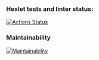 ### Hexlet tests and linter status:
[![Actions Status](https://github.com/roman-iork/java-project-78/actions/workflows/hexlet-check.yml/badge.svg)](https://github.com/roman-iork/java-project-78/actions)

### Maintainability
[![Maintainability](https://api.codeclimate.com/v1/badges/9adce84a919ce8fa5123/maintainability)](https://codeclimate.com/github/roman-iork/java-project-78/maintainability)
